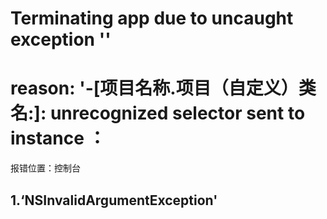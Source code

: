 # Terminating app due to uncaught exception ''

# reason: '-\[项目名称.项目（自定义）类名:\]: unrecognized selector sent to instance ：

报错位置：控制台

## 1.‘NSInvalidArgumentException'



